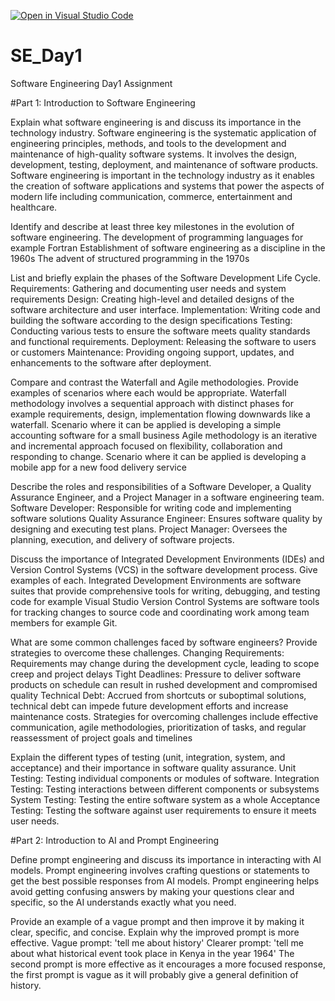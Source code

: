 [![Open in Visual Studio Code](https://classroom.github.com/assets/open-in-vscode-2e0aaae1b6195c2367325f4f02e2d04e9abb55f0b24a779b69b11b9e10269abc.svg)](https://classroom.github.com/online_ide?assignment_repo_id=15565801&assignment_repo_type=AssignmentRepo)
# SE_Day1
Software Engineering Day1 Assignment

#Part 1: Introduction to Software Engineering

Explain what software engineering is and discuss its importance in the technology industry.
Software engineering is the systematic application of engineering principles, methods, and tools to the development and maintenance of high-quality software systems. It involves the design, development, testing, deployment, and maintenance of software products.
Software engineering is important in the technology industry as it enables the creation of software applications and systems that power the aspects of modern life including communication, commerce, entertainment and healthcare.

Identify and describe at least three key milestones in the evolution of software engineering.
The development of programming languages for example Fortran
Establishment of software engineering as a discipline in the 1960s
The advent of structured programming in the 1970s

List and briefly explain the phases of the Software Development Life Cycle.
Requirements: Gathering and documenting user needs and system requirements
Design: Creating high-level and detailed designs of the software architecture and user interface.
Implementation: Writing code and building the software according to the design specifications
Testing: Conducting various tests to ensure the software meets quality standards and functional requirements.
Deployment: Releasing the software to users or customers
Maintenance: Providing ongoing support, updates, and enhancements to the software after deployment.

Compare and contrast the Waterfall and Agile methodologies. Provide examples of scenarios where each would be appropriate.
Waterfall methodology involves a sequential approach with distinct phases for example requirements, design, implementation flowing downwards like a waterfall. Scenario where it can be applied is developing a simple accounting software for a small business
Agile methodology is an iterative and incremental approach focused on flexibility, collaboration and responding to change. Scenario where it can be applied is developing a mobile app for a new food delivery service

Describe the roles and responsibilities of a Software Developer, a Quality Assurance Engineer, and a Project Manager in a software engineering team.
Software Developer: Responsible for writing code and implementing software solutions
Quality Assurance Engineer: Ensures software quality by designing and executing test plans.
Project Manager: Oversees the planning, execution, and delivery of software projects.

Discuss the importance of Integrated Development Environments (IDEs) and Version Control Systems (VCS) in the software development process. Give examples of each.
Integrated Development Environments are software suites that provide comprehensive tools for writing, debugging, and testing code for example Visual Studio
Version Control Systems are software tools for tracking changes to source code and coordinating work among team members for example Git.

What are some common challenges faced by software engineers? Provide strategies to overcome these challenges.
Changing Requirements: Requirements may change during the development cycle, leading to scope creep and project delays
Tight Deadlines: Pressure to deliver software products on schedule can result in rushed development and compromised quality
Technical Debt: Accrued from shortcuts or suboptimal solutions, technical debt can impede future development efforts and increase maintenance costs.
Strategies for overcoming challenges include effective communication, agile methodologies, prioritization of tasks, and regular reassessment of project goals and timelines

Explain the different types of testing (unit, integration, system, and acceptance) and their importance in software quality assurance.
Unit Testing: Testing individual components or modules of software.
Integration Testing: Testing interactions between different components or subsystems
System Testing: Testing the entire software system as a whole
Acceptance Testing: Testing the software against user requirements to ensure it meets user needs.

#Part 2: Introduction to AI and Prompt Engineering


Define prompt engineering and discuss its importance in interacting with AI models.
Prompt engineering involves crafting questions or statements to get the best possible responses from AI models.
Prompt engineering helps avoid getting confusing answers by making your questions clear and specific, so the AI understands exactly what you need.

Provide an example of a vague prompt and then improve it by making it clear, specific, and concise. Explain why the improved prompt is more effective.
Vague prompt: 'tell me about history'
Clearer prompt: 'tell me about what historical event took place in Kenya in the year 1964'
The second prompt is more effective as it encourages a more focused response, the first prompt is vague as it will probably give a general definition of history.
